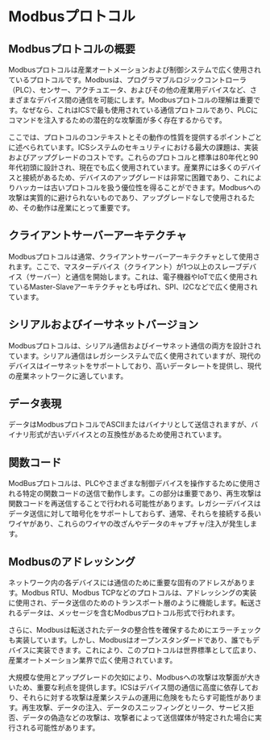 # Modbusプロトコル

## Modbusプロトコルの概要

Modbusプロトコルは産業オートメーションおよび制御システムで広く使用されているプロトコルです。Modbusは、プログラマブルロジックコントローラ（PLC）、センサー、アクチュエータ、およびその他の産業用デバイスなど、さまざまなデバイス間の通信を可能にします。Modbusプロトコルの理解は重要です。なぜなら、これはICSで最も使用されている通信プロトコルであり、PLCにコマンドを注入するための潜在的な攻撃面が多く存在するからです。

ここでは、プロトコルのコンテキストとその動作の性質を提供するポイントごとに述べられています。ICSシステムのセキュリティにおける最大の課題は、実装およびアップグレードのコストです。これらのプロトコルと標準は80年代と90年代初頭に設計され、現在でも広く使用されています。産業界には多くのデバイスと接続があるため、デバイスのアップグレードは非常に困難であり、これによりハッカーは古いプロトコルを扱う優位性を得ることができます。Modbusへの攻撃は実質的に避けられないものであり、アップグレードなしで使用されるため、その動作は産業にとって重要です。

## クライアントサーバーアーキテクチャ

Modbusプロトコルは通常、クライアントサーバーアーキテクチャとして使用されます。ここで、マスターデバイス（クライアント）が1つ以上のスレーブデバイス（サーバー）と通信を開始します。これは、電子機器やIoTで広く使用されているMaster-Slaveアーキテクチャとも呼ばれ、SPI、I2Cなどで広く使用されています。

## シリアルおよびイーサネットバージョン

Modbusプロトコルは、シリアル通信およびイーサネット通信の両方を設計されています。シリアル通信はレガシーシステムで広く使用されていますが、現代のデバイスはイーサネットをサポートしており、高いデータレートを提供し、現代の産業ネットワークに適しています。

## データ表現

データはModbusプロトコルでASCIIまたはバイナリとして送信されますが、バイナリ形式が古いデバイスとの互換性があるため使用されています。

## 関数コード

ModBusプロトコルは、PLCやさまざまな制御デバイスを操作するために使用される特定の関数コードの送信で動作します。この部分は重要であり、再生攻撃は関数コードを再送信することで行われる可能性があります。レガシーデバイスはデータ送信に対して暗号化をサポートしておらず、通常、それらを接続する長いワイヤがあり、これらのワイヤの改ざんやデータのキャプチャ/注入が発生します。

## Modbusのアドレッシング

ネットワーク内の各デバイスには通信のために重要な固有のアドレスがあります。Modbus RTU、Modbus TCPなどのプロトコルは、アドレッシングの実装に使用され、データ送信のためのトランスポート層のように機能します。転送されるデータは、メッセージを含むModbusプロトコル形式で行われます。

さらに、Modbusは転送されたデータの整合性を確保するためにエラーチェックも実装しています。しかし、Modbusはオープンスタンダードであり、誰でもデバイスに実装できます。これにより、このプロトコルは世界標準として広まり、産業オートメーション業界で広く使用されています。

大規模な使用とアップグレードの欠如により、Modbusへの攻撃は攻撃面が大きいため、重要な利点を提供します。ICSはデバイス間の通信に高度に依存しており、それらに対する攻撃は産業システムの運用に危険をもたらす可能性があります。再生攻撃、データの注入、データのスニッフィングとリーク、サービス拒否、データの偽造などの攻撃は、攻撃者によって送信媒体が特定された場合に実行される可能性があります。
